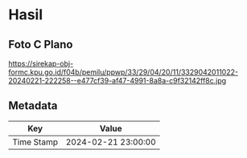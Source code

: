 # Hasil

## Foto C Plano

https://sirekap-obj-formc.kpu.go.id/f04b/pemilu/ppwp/33/29/04/20/11/3329042011022-20240221-222258--e477cf39-af47-4991-8a8a-c9f32142ff8c.jpg


## Metadata

| Key        | Value               |
| ---------- | ------------------- |
| Time Stamp | 2024-02-21 23:00:00 |



